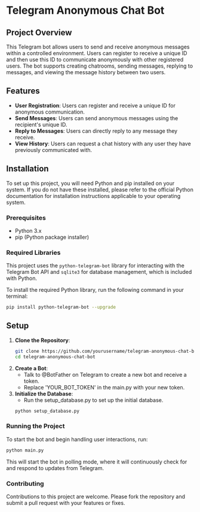 # Telegram Anonymous Chat Bot

## Project Overview
This Telegram bot allows users to send and receive anonymous messages within a controlled environment. Users can register to receive a unique ID and then use this ID to communicate anonymously with other registered users. The bot supports creating chatrooms, sending messages, replying to messages, and viewing the message history between two users.

## Features
- **User Registration**: Users can register and receive a unique ID for anonymous communication.
- **Send Messages**: Users can send anonymous messages using the recipient's unique ID.
- **Reply to Messages**: Users can directly reply to any message they receive.
- **View History**: Users can request a chat history with any user they have previously communicated with.

## Installation
To set up this project, you will need Python and pip installed on your system. If you do not have these installed, please refer to the official Python documentation for installation instructions applicable to your operating system.

### Prerequisites
- Python 3.x
- pip (Python package installer)

### Required Libraries
This project uses the `python-telegram-bot` library for interacting with the Telegram Bot API and `sqlite3` for database management, which is included with Python.

To install the required Python library, run the following command in your terminal:

```bash
pip install python-telegram-bot --upgrade
```
## Setup
1. **Clone the Repository**:
   ```bash
   git clone https://github.com/yourusername/telegram-anonymous-chat-bot.git
   cd telegram-anonymous-chat-bot
   ```
2. **Create a Bot**:
    - Talk to @BotFather on Telegram to create a new bot and receive a token.
    - Replace 'YOUR_BOT_TOKEN' in the main.py with your new token.
3. **Initialize the Database**:
    - Run the setup_database.py to set up the initial database.
    ```bash
    python setup_database.py
    ```
### Running the Project
To start the bot and begin handling user interactions, run:
```bash
python main.py
```
This will start the bot in polling mode, where it will continuously check for and respond to updates from Telegram.
### Contributing
Contributions to this project are welcome. Please fork the repository and submit a pull request with your features or fixes.